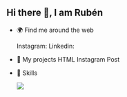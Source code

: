 ## Hi there 👋, I am Rubén


- 🌍 Find me around the web
  
    Instagram:
    Linkedin: 


- 🔨 My projects
    HTML Instagram Post


- 🔱 Skills

    <img src="{https://img.shields.io/badge/Adobe%20Premiere%20Pro-9999FF?style=for-the-badge&logo=Adobe%20Premiere%20Pro&logoColor=white}" />
    
